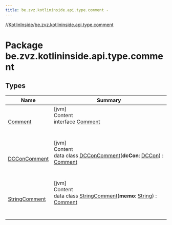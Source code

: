 ```yaml
---
title: be.zvz.kotlininside.api.type.comment -
---
```

//[KotlinInside](../index.md)/[be.zvz.kotlininside.api.type.comment](index.md)



# Package be.zvz.kotlininside.api.type.comment  


## Types  
  
|  Name|  Summary| 
|---|---|
| <a name="be.zvz.kotlininside.api.type.comment/Comment///PointingToDeclaration/"></a>[Comment](-comment/index.md)| <a name="be.zvz.kotlininside.api.type.comment/Comment///PointingToDeclaration/"></a>[jvm]  <br>Content  <br>interface [Comment](-comment/index.md)  <br><br><br>
| <a name="be.zvz.kotlininside.api.type.comment/DCConComment///PointingToDeclaration/"></a>[DCConComment](-d-c-con-comment/index.md)| <a name="be.zvz.kotlininside.api.type.comment/DCConComment///PointingToDeclaration/"></a>[jvm]  <br>Content  <br>data class [DCConComment](-d-c-con-comment/index.md)(**dcCon**: [DCCon](../be.zvz.kotlininside.api.type/-d-c-con/index.md)) : [Comment](-comment/index.md)  <br><br><br>
| <a name="be.zvz.kotlininside.api.type.comment/StringComment///PointingToDeclaration/"></a>[StringComment](-string-comment/index.md)| <a name="be.zvz.kotlininside.api.type.comment/StringComment///PointingToDeclaration/"></a>[jvm]  <br>Content  <br>data class [StringComment](-string-comment/index.md)(**memo**: [String](https://kotlinlang.org/api/latest/jvm/stdlib/kotlin/-string/index.html)) : [Comment](-comment/index.md)  <br><br><br>

